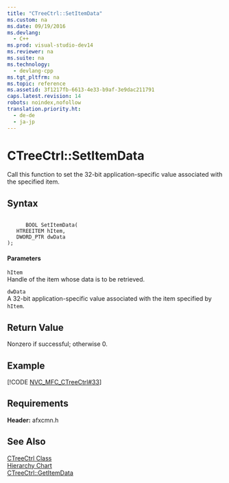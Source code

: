 ```yaml
---
title: "CTreeCtrl::SetItemData"
ms.custom: na
ms.date: 09/19/2016
ms.devlang: 
  - C++
ms.prod: visual-studio-dev14
ms.reviewer: na
ms.suite: na
ms.technology: 
  - devlang-cpp
ms.tgt_pltfrm: na
ms.topic: reference
ms.assetid: 3f1217fb-6613-4e33-b9af-3e9dac211791
caps.latest.revision: 14
robots: noindex,nofollow
translation.priority.ht: 
  - de-de
  - ja-jp
---
```

# CTreeCtrl::SetItemData
Call this function to set the 32-bit application-specific value associated with the specified item.  
  
## Syntax  
  
```  
  
      BOOL SetItemData(  
   HTREEITEM hItem,  
   DWORD_PTR dwData   
);  
```  
  
#### Parameters  
 `hItem`  
 Handle of the item whose data is to be retrieved.  
  
 `dwData`  
 A 32-bit application-specific value associated with the item specified by `hItem`.  
  
## Return Value  
 Nonzero if successful; otherwise 0.  
  
## Example  
 [!CODE [NVC_MFC_CTreeCtrl#33](../CodeSnippet/VS_Snippets_Cpp/NVC_MFC_CTreeCtrl#33)]  
  
## Requirements  
 **Header:** afxcmn.h  
  
## See Also  
 [CTreeCtrl Class](../vs140/CTreeCtrl-Class.md)   
 [Hierarchy Chart](../vs140/Hierarchy-Chart.md)   
 [CTreeCtrl::GetItemData](../vs140/CTreeCtrl--GetItemData.md)